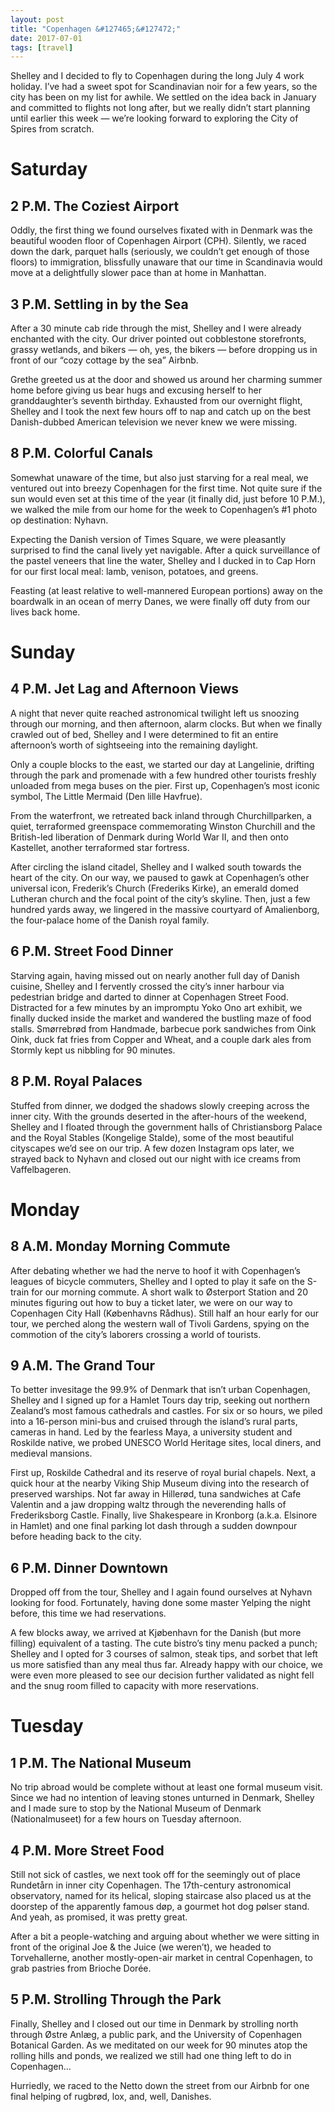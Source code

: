 ```yaml
---
layout: post
title: "Copenhagen &#127465;&#127472;"
date: 2017-07-01
tags: [travel]
---
```


Shelley and I decided to fly to Copenhagen during the long July 4 work holiday. I’ve had a sweet spot for Scandinavian noir for a few years, so the city has been on my list for awhile. We settled on the idea back in January and committed to flights not long after, but we really didn’t start planning until earlier this week — we’re looking forward to exploring the City of Spires from scratch.

# Saturday

## 2 P.M. The Coziest Airport

Oddly, the first thing we found ourselves fixated with in Denmark was the beautiful wooden floor of Copenhagen Airport (CPH). Silently, we raced down the dark, parquet halls (seriously, we couldn’t get enough of those floors) to immigration, blissfully unaware that our time in Scandinavia would move at a delightfully slower pace than at home in Manhattan.

## 3 P.M. Settling in by the Sea

After a 30 minute cab ride through the mist, Shelley and I were already enchanted with the city. Our driver pointed out cobblestone storefronts, grassy wetlands, and bikers — oh, yes, the bikers — before dropping us in front of our “cozy cottage by the sea” Airbnb.

Grethe greeted us at the door and showed us around her charming summer home before giving us bear hugs and excusing herself to her granddaughter’s seventh birthday. Exhausted from our overnight flight, Shelley and I took the next few hours off to nap and catch up on the best Danish-dubbed American television we never knew we were missing.

## 8 P.M. Colorful Canals

Somewhat unaware of the time, but also just starving for a real meal, we ventured out into breezy Copenhagen for the first time. Not quite sure if the sun would even set at this time of the year (it finally did, just before 10 P.M.), we walked the mile from our home for the week to Copenhagen’s #1 photo op destination: Nyhavn.

Expecting the Danish version of Times Square, we were pleasantly surprised to find the canal lively yet navigable. After a quick surveillance of the pastel veneers that line the water, Shelley and I ducked in to Cap Horn for our first local meal: lamb, venison, potatoes, and greens.

Feasting (at least relative to well-mannered European portions) away on the boardwalk in an ocean of merry Danes, we were finally off duty from our lives back home.

# Sunday

## 4 P.M. Jet Lag and Afternoon Views

A night that never quite reached astronomical twilight left us snoozing through our morning, and then afternoon, alarm clocks. But when we finally crawled out of bed, Shelley and I were determined to fit an entire afternoon’s worth of sightseeing into the remaining daylight.

Only a couple blocks to the east, we started our day at Langelinie, drifting through the park and promenade with a few hundred other tourists freshly unloaded from mega buses on the pier. First up, Copenhagen’s most iconic symbol, The Little Mermaid (Den lille Havfrue).

From the waterfront, we retreated back inland through Churchillparken, a quiet, terraformed greenspace commemorating Winston Churchill and the British-led liberation of Denmark during World War II, and then onto Kastellet, another terraformed star fortress.

After circling the island citadel, Shelley and I walked south towards the heart of the city. On our way, we paused to gawk at Copenhagen’s other universal icon, Frederik’s Church (Frederiks Kirke), an emerald domed Lutheran church and the focal point of the city’s skyline. Then, just a few hundred yards away, we lingered in the massive courtyard of Amalienborg, the four-palace home of the Danish royal family.

## 6 P.M. Street Food Dinner

Starving again, having missed out on nearly another full day of Danish cuisine, Shelley and I fervently crossed the city’s inner harbour via pedestrian bridge and darted to dinner at Copenhagen Street Food. Distracted for a few minutes by an impromptu Yoko Ono art exhibit, we finally ducked inside the market and wandered the bustling maze of food stalls. Smørrebrød from Handmade, barbecue pork sandwiches from Oink Oink, duck fat fries from Copper and Wheat, and a couple dark ales from Stormly kept us nibbling for 90 minutes.

## 8 P.M. Royal Palaces

Stuffed from dinner, we dodged the shadows slowly creeping across the inner city. With the grounds deserted in the after-hours of the weekend, Shelley and I floated through the government halls of Christiansborg Palace and the Royal Stables (Kongelige Stalde), some of the most beautiful cityscapes we’d see on our trip. A few dozen Instagram ops later, we strayed back to Nyhavn and closed out our night with ice creams from Vaffelbageren.

# Monday

## 8 A.M. Monday Morning Commute

After debating whether we had the nerve to hoof it with Copenhagen’s leagues of bicycle commuters, Shelley and I opted to play it safe on the S-train for our morning commute. A short walk to Østerport Station and 20 minutes figuring out how to buy a ticket later, we were on our way to Copenhagen City Hall (Københavns Rådhus). Still half an hour early for our tour, we perched along the western wall of Tivoli Gardens, spying on the commotion of the city’s laborers crossing a world of tourists.

## 9 A.M. The Grand Tour

To better invesitage the 99.9% of Denmark that isn’t urban Copenhagen, Shelley and I signed up for a Hamlet Tours day trip, seeking out northern Zealand’s most famous cathedrals and castles. For six or so hours, we piled into a 16-person mini-bus and cruised through the island’s rural parts, cameras in hand. Led by the fearless Maya, a university student and Roskilde native, we probed UNESCO World Heritage sites, local diners, and medieval mansions.

First up, Roskilde Cathedral and its reserve of royal burial chapels. Next, a quick hour at the nearby Viking Ship Museum diving into the research of preserved warships. Not far away in Hillerød, tuna sandwiches at Cafe Valentin and a jaw dropping waltz through the neverending halls of Frederiksborg Castle. Finally, live Shakespeare in Kronborg (a.k.a. Elsinore in Hamlet) and one final parking lot dash through a sudden downpour before heading back to the city.

## 6 P.M. Dinner Downtown

Dropped off from the tour, Shelley and I again found ourselves at Nyhavn looking for food. Fortunately, having done some master Yelping the night before, this time we had reservations.

A few blocks away, we arrived at Kjøbenhavn for the Danish (but more filling) equivalent of a tasting. The cute bistro’s tiny menu packed a punch; Shelley and I opted for 3 courses of salmon, steak tips, and sorbet that left us more satisfied than any meal thus far. Already happy with our choice, we were even more pleased to see our decision further validated as night fell and the snug room filled to capacity with more reservations.

# Tuesday

## 1 P.M. The National Museum

No trip abroad would be complete without at least one formal museum visit. Since we had no intention of leaving stones unturned in Denmark, Shelley and I made sure to stop by the National Museum of Denmark (Nationalmuseet) for a few hours on Tuesday afternoon.

## 4 P.M. More Street Food

Still not sick of castles, we next took off for the seemingly out of place Rundetårn in inner city Copenhagen. The 17th-century astronomical observatory, named for its helical, sloping staircase also placed us at the doorstep of the apparently famous døp, a gourmet hot dog pølser stand. And yeah, as promised, it was pretty great.

After a bit a people-watching and arguing about whether we were sitting in front of the original Joe & the Juice (we weren’t), we headed to Torvehallerne, another mostly-open-air market in central Copenhagen, to grab pastries from Brioche Dorée.

## 5 P.M. Strolling Through the Park

Finally, Shelley and I closed out our time in Denmark by strolling north through Østre Anlæg, a public park, and the University of Copenhagen Botanical Garden. As we meditated on our week for 90 minutes atop the rolling hills and ponds, we realized we still had one thing left to do in Copenhagen…

Hurriedly, we raced to the Netto down the street from our Airbnb for one final helping of rugbrød, lox, and, well, Danishes.
